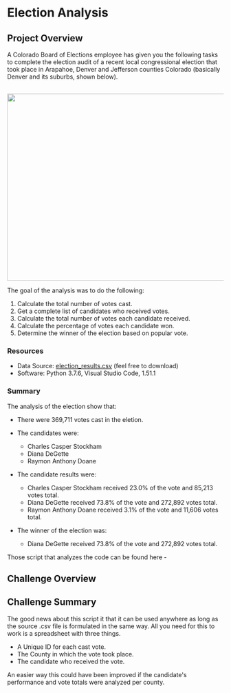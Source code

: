 # Election Analysis

## Project Overview

A Colorado Board of Elections employee has given you the following tasks to complete the
election audit of a recent local congressional election that took place in Arapahoe, Denver and Jefferson counties Colorado (basically Denver and its suburbs, shown below).

<br />

<img src ="https://github.com/carlosjennings1991/Election_Analysis/blob/main/Resources/counties_outlined_red.png" width="600" height="434">

<br />

The goal of the analysis was to do the following:

  1. Calculate the total number of votes cast. 
  2. Get a complete list of candidates who received votes. 
  3. Calculate the total number of votes each candidate received.
  4. Calculate the percentage of votes each candidate won. 
  5. Determine the winner of the election based on popular vote. 
  
 ### Resources 
 * Data Source: [election_results.csv](https://github.com/carlosjennings1991/Election_Analysis/blob/main/Resources/election_results.csv) (feel free to download)
 * Software: Python 3.7.6, Visual Studio Code, 1.51.1
 
 ### Summary
 The analysis of the election show that:
 * There were 369,711 votes cast in the eletion. 
 * The candidates were:
   * Charles Casper Stockham
   * Diana DeGette
   * Raymon Anthony Doane
   
 * The candidate results were: 
   * Charles Casper Stockham received 23.0% of the vote and 85,213 votes total.
   * Diana DeGette received 73.8% of the vote and 272,892 votes total.
   * Raymon Anthony Doane received 3.1% of the vote and 11,606 votes total.
   
 * The winner of the election was:
   * Diana DeGette received 73.8% of the vote and 272,892 votes total.
   
 Those script that analyzes the code can be found here - 
    
## Challenge Overview

## Challenge Summary

The good news about this script it that it can be used anywhere as long as the source .csv file is formulated in the same way. All you need for this to work is a spreadsheet with three things. 

* A Unique ID for each cast vote. 
* The County in which the vote took place.
* The candidate who received the vote. 

An easier way this could have been improved if the candidate's performance and vote totals were analyzed per county. 

